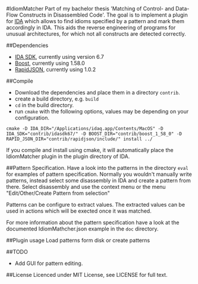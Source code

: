 #IdiomMatcher
Part of my bachelor thesis 'Matching of Control- and Data-Flow Constructs in Disassembled Code'.
The goal is to implement a plugin for [IDA](https://www.hex-rays.com/products/ida/index.shtml) which allows to find idioms specified by a pattern and mark them accordingly in IDA.
This aids the reverse engineering of programs for unusual architectures, for which not all constructs are detected correctly. 

##Dependencies
- [IDA SDK](https://www.hex-rays.com/products/ida/index.shtml), currently using version 6.7
- [Boost](http://www.boost.org), currently using 1.58.0
- [RapidJSON](https://github.com/miloyip/rapidjson/), currently using 1.0.2

##Compile
- Download the dependencies and place them in a directory ```contrib```.
- create a build directory, e.g. ```build```
- ```cd``` in the build directory.
- run ```cmake``` with the following options, values may be depending on your configuration.

```
cmake -D IDA_DIR="/Applications/idaq.app/Contents/MacOS" -D IDA_SDK="contrib/idasdk67/" -D BOOST_DIR="contrib/boost_1_58_0" -D RAPID_JSON_DIR="contrib/rapidjson/include/" install ../
```

If you compile and install using cmake, it will automatically place the IdiomMatcher plugin in the plugin directory of IDA.

##Pattern Specification.
Have a look into the patterns in the directory ```eval``` for examples of pattern specification.
Normally you wouldn't manually write patterns, instead select some disassembly in IDA and create a pattern from there.
Select disassembly and use the context menu or the menu "Edit/Other/Create Pattern from selection" 

Patterns can be configure to extract values. The extracted values can be used in actions which will be exected once it was matched.

For more information about the pattern specification have a look at the documented IdiomMathcher.json example in the ```doc``` directory.

##Plugin usage
Load patterns form disk or create patterns 

##TODO
- Add GUI for pattern editing.

##License
Licenced under MIT License, see LICENSE for full text.